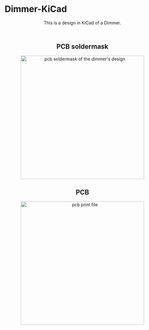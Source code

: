 <!DOCTYPE html>
<html lang="en">
<head>
  <title>Dimmer with Kicad</title>
  <meta charset="UTF-8">
</head>
  
<body>
<h1> Dimmer-KiCad </h1>

<header>
This is a design in KiCad of a Dimmer.
</header>

<div id="pcb-soldermask" align="center">
  <h2> PCB soldermask</h2>
  <img src="https://github.com/BrandonJR29/Dimmer-KiCad/blob/master/soldermask.png" alt="pcb soldermask of the dimmer's design"               width="400"/>
</div>

<div id="pcb" align="center">
  <h2>PCB</h2>
  <img src="https://github.com/BrandonJR29/Dimmer-KiCad/blob/master/pcb.png" alt="pcb print file" width="400"/>
</div>
</body>

</html>
